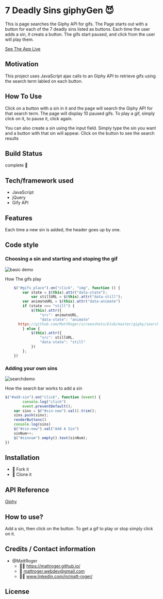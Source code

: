 # 7 Deadly Sins giphyGen :smiling_imp:
This is page searches the Giphy API for gifs. The Page starts out with a button for each of the 7 deadly sins listed as buttons. Each time the user adds a sin, it creats a button. The gifs start paused, and click from the user will play them.

[See The App Live](https://mattroger.github.io/giphyGen/)

## Motivation
This project uses JavaScript ajax calls to an Giphy API to retrieve gifs using the search term labled on each button.


## How To Use
Click on a button with a sin in it and the page will search the Giphy API for that search term. The page will display 10 paused gifs. To play a gif, simply click on it, to pause it, click again.

You can also create a sin using the input field. Simply type the sin you want and a button with that sin will appear. Click on the button to see the search results

## Build Status
complete :checkered_flag:

## Tech/framework used
* JavaScript 
* jQuery 
* Gify API

## Features
Each time a new sin is added, the header goes up by one.

## Code style

### Choosing a sin and starting and stoping the gif
![basic demo](https://github.com/MattRoger/screenshots/blob/master/giphy/GiphyGeneratorDemo.gif?raw=true)

How The gifs play
```javascript
    $("#gifs_place").on("click", "img", function () {
        var state = $(this).attr("data-state");
            var stillURL = $(this).attr("data-still");    
        var animateURL = $(this).attr("data-animate")    
        if (state === "still") {
            $(this).attr({
                "src": animateURL,
                "data-state": "animate"
      https://github.com/MattRoger/screenshots/blob/master/giphy/searchDemo.gif?raw=true      });    
        } else {
            $(this).attr({
                "src": stillURL,
                "data-state": "still"
            })    
        };    
    })
```
### Adding your own sins
![searchdemo](https://github.com/MattRoger/screenshots/blob/master/giphy/searchDemo.gif?raw=true)

How the search bar works to add a sin
```javascript
$("#add-sin").on("click", function (event) {
        console.log("click")
        event.preventDefault();
    var sinx = $("#sin-new").val().trim();
    sins.push(sinx);
    renderButtons()
    console.log(sins)
    $("#sin-new").val("Add A Sin")
    sinNum++;   
    $("#sinnum").empty().text(sinNum);      
})
```

## Installation
* :trident: Fork it
* :sheep: Clone it


## API Reference
[Giphy](https://developers.giphy.com/)

## How to use?
Add a sin, then click on the button. To get a gif to play or stop simply click on it.

## Credits / Contact information
* @MattRoger 
  * :man_office_worker: https://mattroger.github.io/
  * :e-mail: mattroger.webdev@gmail.com
  * :man_office_worker: www.linkedin.com/in/matt-roger/


## License
